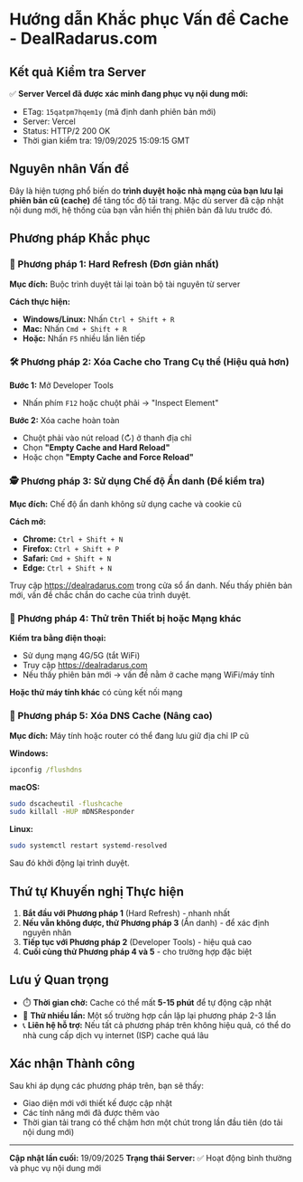 # Hướng dẫn Khắc phục Vấn đề Cache - DealRadarus.com

## Kết quả Kiểm tra Server

✅ **Server Vercel đã được xác minh đang phục vụ nội dung mới:**
- ETag: `15qatpm7hqem1y` (mã định danh phiên bản mới)
- Server: Vercel
- Status: HTTP/2 200 OK
- Thời gian kiểm tra: 19/09/2025 15:09:15 GMT

## Nguyên nhân Vấn đề

Đây là hiện tượng phổ biến do **trình duyệt hoặc nhà mạng của bạn lưu lại phiên bản cũ (cache)** để tăng tốc độ tải trang. Mặc dù server đã cập nhật nội dung mới, hệ thống của bạn vẫn hiển thị phiên bản đã lưu trước đó.

## Phương pháp Khắc phục

### 🔄 Phương pháp 1: Hard Refresh (Đơn giản nhất)

**Mục đích:** Buộc trình duyệt tải lại toàn bộ tài nguyên từ server

**Cách thực hiện:**
- **Windows/Linux:** Nhấn `Ctrl + Shift + R`
- **Mac:** Nhấn `Cmd + Shift + R`
- **Hoặc:** Nhấn `F5` nhiều lần liên tiếp

### 🛠️ Phương pháp 2: Xóa Cache cho Trang Cụ thể (Hiệu quả hơn)

**Bước 1:** Mở Developer Tools
- Nhấn phím `F12` hoặc chuột phải → "Inspect Element"

**Bước 2:** Xóa cache hoàn toàn
- Chuột phải vào nút reload (↻) ở thanh địa chỉ
- Chọn **"Empty Cache and Hard Reload"**
- Hoặc chọn **"Empty Cache and Force Reload"**

### 🕵️ Phương pháp 3: Sử dụng Chế độ Ẩn danh (Để kiểm tra)

**Mục đích:** Chế độ ẩn danh không sử dụng cache và cookie cũ

**Cách mở:**
- **Chrome:** `Ctrl + Shift + N`
- **Firefox:** `Ctrl + Shift + P`
- **Safari:** `Cmd + Shift + N`
- **Edge:** `Ctrl + Shift + N`

Truy cập https://dealradarus.com trong cửa sổ ẩn danh. Nếu thấy phiên bản mới, vấn đề chắc chắn do cache của trình duyệt.

### 📱 Phương pháp 4: Thử trên Thiết bị hoặc Mạng khác

**Kiểm tra bằng điện thoại:**
- Sử dụng mạng 4G/5G (tắt WiFi)
- Truy cập https://dealradarus.com
- Nếu thấy phiên bản mới → vấn đề nằm ở cache mạng WiFi/máy tính

**Hoặc thử máy tính khác** có cùng kết nối mạng

### 🔧 Phương pháp 5: Xóa DNS Cache (Nâng cao)

**Mục đích:** Máy tính hoặc router có thể đang lưu giữ địa chỉ IP cũ

**Windows:**
```cmd
ipconfig /flushdns
```

**macOS:**
```bash
sudo dscacheutil -flushcache
sudo killall -HUP mDNSResponder
```

**Linux:**
```bash
sudo systemctl restart systemd-resolved
```

Sau đó khởi động lại trình duyệt.

## Thứ tự Khuyến nghị Thực hiện

1. **Bắt đầu với Phương pháp 1** (Hard Refresh) - nhanh nhất
2. **Nếu vẫn không được, thử Phương pháp 3** (Ẩn danh) - để xác định nguyên nhân
3. **Tiếp tục với Phương pháp 2** (Developer Tools) - hiệu quả cao
4. **Cuối cùng thử Phương pháp 4 và 5** - cho trường hợp đặc biệt

## Lưu ý Quan trọng

- ⏱️ **Thời gian chờ:** Cache có thể mất **5-15 phút** để tự động cập nhật
- 🔄 **Thử nhiều lần:** Một số trường hợp cần lặp lại phương pháp 2-3 lần
- 📞 **Liên hệ hỗ trợ:** Nếu tất cả phương pháp trên không hiệu quả, có thể do nhà cung cấp dịch vụ internet (ISP) cache quá lâu

## Xác nhận Thành công

Sau khi áp dụng các phương pháp trên, bạn sẽ thấy:
- Giao diện mới với thiết kế được cập nhật
- Các tính năng mới đã được thêm vào
- Thời gian tải trang có thể chậm hơn một chút trong lần đầu tiên (do tải nội dung mới)

---

**Cập nhật lần cuối:** 19/09/2025
**Trạng thái Server:** ✅ Hoạt động bình thường và phục vụ nội dung mới